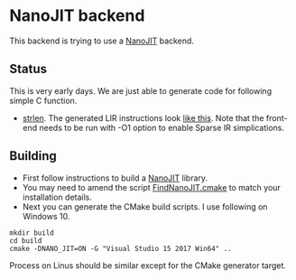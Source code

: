 # NanoJIT backend

This backend is trying to use a [NanoJIT](https://github.com/dibyendumajumdar/nanojit) backend. 

## Status

This is very early days. We are just able to generate code for following simple C function.

* [strlen](https://github.com/dibyendumajumdar/dmr_c/blob/master/tests/nano/strlen.c). The generated LIR instructions look 
  [like this](https://github.com/dibyendumajumdar/dmr_c/blob/master/tests/nano/strlen.lir). Note that the front-end needs to be run with
  -O1 option to enable Sparse IR simplications.
  
## Building 

* First follow instructions to build a [NanoJIT](https://github.com/dibyendumajumdar/nanojit) library.
* You may need to amend the script [FindNanoJIT.cmake](https://github.com/dibyendumajumdar/dmr_c/blob/master/cmake/FindNanoJIT.cmake) to
  match your installation details.
* Next you can generate the CMake build scripts. I use following on Windows 10.

```
mkdir build
cd build
cmake -DNANO_JIT=ON -G "Visual Studio 15 2017 Win64" ..
```

Process on Linus should be similar except for the CMake generator target.
